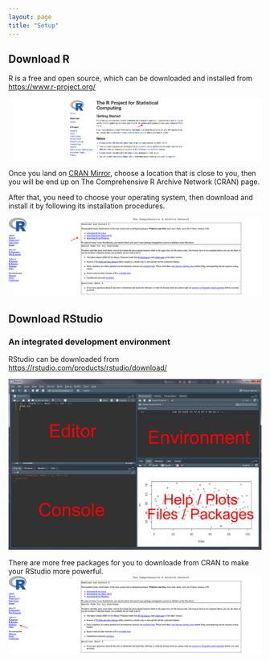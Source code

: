 ```yaml
---
layout: page
title: "Setup"
---
```



## Download R
R is a free and open source, which can be downloaded and installed from https://www.r-project.org/

![Screenshot of main code listing](/fig/howto-use-R-for-dataanalysis-1.png)


Once you land on [CRAN Mirror](https://mirror.rcg.sfu.ca/mirror/CRAN/), choose a location that is close to you, then you will be end up on The Comprehensive R Archive Network (CRAN) page. 

After that, you need to choose your operating system, then download and install it by following its installation procedures.

![Screenshot of main code listing](/fig/howto-use-R-for-dataanalysis-2.png)


## Download RStudio
### An integrated development environment 

RStudio can be downloaded from https://rstudio.com/products/rstudio/download/

![Screenshot of main code listing](/fig/howto-use-R-for-dataanalysis-4.png)

There are more free packages for you to downloade from CRAN to make your RStudio more powerful.
![Screenshot of main code listing](/fig/howto-use-R-for-dataanalysis-3.png)

